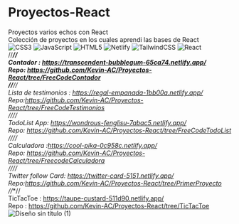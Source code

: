 # Proyectos-React
Proyectos varios echos con React   
Colección de proyectos en los cuales aprendi las bases de React    
![CSS3](https://img.shields.io/badge/css3-%231572B6.svg?style=for-the-badge&logo=css3&logoColor=white) ![JavaScript](https://img.shields.io/badge/javascript-%23323330.svg?style=for-the-badge&logo=javascript&logoColor=%23F7DF1E) ![HTML5](https://img.shields.io/badge/html5-%23E34F26.svg?style=for-the-badge&logo=html5&logoColor=white) ![Netlify](https://img.shields.io/badge/netlify-%23000000.svg?style=for-the-badge&logo=netlify&logoColor=#00C7B7) ![TailwindCSS](https://img.shields.io/badge/tailwindcss-%2338B2AC.svg?style=for-the-badge&logo=tailwind-css&logoColor=white) ![React](https://img.shields.io/badge/react-%2320232a.svg?style=for-the-badge&logo=react&logoColor=%2361DAFB)  
//***//  
Contador : https://transcendent-bubblegum-65ca74.netlify.app/       
Repo: https://github.com/Kevin-AC/Proyectos-React/tree/FreeCodeContador   
//**//    
Lista de testimonios : https://regal-empanada-1bb00a.netlify.app/  
Repo:https://github.com/Kevin-AC/Proyectos-React/tree/FreeCodeTestimonios  
//**//    
TodoList App: https://wondrous-fenglisu-7abac5.netlify.app/    
Repo: https://github.com/Kevin-AC/Proyectos-React/tree/FreeCodeTodoList  
//**//  
Calculadora :https://cool-pika-0c958c.netlify.app/    
Repo: https://github.com/Kevin-AC/Proyectos-React/tree/FreecodeCalculadora    
//**//  
Twitter follow Card: https://twitter-card-5151.netlify.app/    
Repo:https://github.com/Kevin-AC/Proyectos-React/tree/PrimerProyecto    
//**//  
TicTacToe : https://taupe-custard-511d90.netlify.app/    
Repo : https://github.com/Kevin-AC/Proyectos-React/tree/TicTacToe   
![Diseño sin título (1)](https://user-images.githubusercontent.com/56416438/230693692-976bd5e6-b76a-47b3-a7cd-6f1e9762fff3.png)

